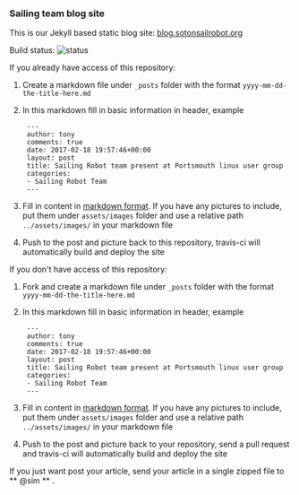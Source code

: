 ### Sailing team blog site
This is our Jekyll based static blog site: [blog.sotonsailrobot.org](blog.sotonsailrobot.org)

Build status: ![status](https://travis-ci.org/Maritime-Robotics-Student-Society/blog.svg?branch=master)

If you already have access of this repository:
1. Create a markdown file under `_posts` folder with the format `yyyy-mm-dd-the-title-here.md`
2. In this markdown fill in basic information in header, example

        ---
        author: tony
        comments: true
        date: 2017-02-18 19:57:46+00:00
        layout: post
        title: Sailing Robot team present at Portsmouth linux user group
        categories:
        - Sailing Robot Team
        ---

3. Fill in content in [markdown format](https://guides.github.com/features/mastering-markdown/). If you have any pictures to include, put them under `assets/images` folder and use a relative path `../assets/images/` in your markdown file
4. Push to the post and picture back to this repository, travis-ci will automatically build and deploy the site

If you don't have access of this repository:

1. Fork and create a markdown file under `_posts` folder with the format `yyyy-mm-dd-the-title-here.md`
2. In this markdown fill in basic information in header, example

        ---
        author: tony
        comments: true
        date: 2017-02-18 19:57:46+00:00
        layout: post
        title: Sailing Robot team present at Portsmouth linux user group
        categories:
        - Sailing Robot Team
        ---

3. Fill in content in [markdown format](https://guides.github.com/features/mastering-markdown/). If you have any pictures to include, put them under `assets/images` folder and use a relative path `../assets/images/` in your markdown file
4. Push to the post and picture back to your repository, send a pull request and travis-ci will automatically build and deploy the site

If you just want post your article, send your article in a single zipped file to  ** @sim ** . 
